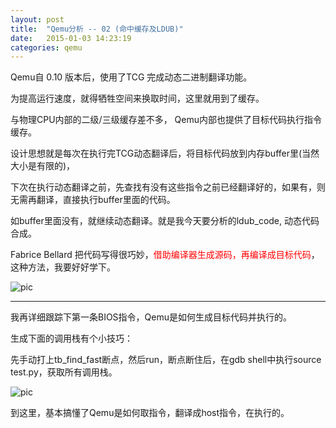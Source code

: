 ```yaml
---
layout: post
title:  "Qemu分析 -- 02 (命中缓存及LDUB)"
date:   2015-01-03 14:23:19
categories: qemu
---
```


Qemu自 0.10 版本后，使用了TCG 完成动态二进制翻译功能。

为提高运行速度，就得牺牲空间来换取时间，这里就用到了缓存。

与物理CPU内部的二级/三级缓存差不多， Qemu内部也提供了目标代码执行指令缓存。

设计思想就是每次在执行完TCG动态翻译后，将目标代码放到内存buffer里(当然大小是有限的)，

下次在执行动态翻译之前，先查找有没有这些指令之前已经翻译好的，如果有，则无需再翻译，直接执行buffer里面的代码。

如buffer里面没有，就继续动态翻译。就是我今天要分析的ldub_code, 动态代码合成。

Fabrice Bellard 把代码写得很巧妙，<font color="#FF0000">借助编译器生成源码，再编译成目标代码</font>，这种方法，我要好好学下。

![pic](http://fillzero.qiniudn.com/2015_01_03_qemu_01.png)

<hr>
我再详细跟踪下第一条BIOS指令，Qemu是如何生成目标代码并执行的。

生成下面的调用栈有个小技巧：

先手动打上tb_find_fast断点，然后run，断点断住后，在gdb shell中执行source test.py，获取所有调用栈。


![pic](http://fillzero.qiniudn.com/2015_01_03_qemu_02.png)


到这里，基本搞懂了Qemu是如何取指令，翻译成host指令，在执行的。
